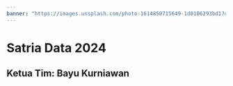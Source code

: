 ```yaml
---
banner: "https://images.unsplash.com/photo-1614850715649-1d0106293bd1?q=80&w=1740&auto=format&fit=crop&ixlib=rb-4.0.3&ixid=M3wxMjA3fDB8MHxwaG90by1wYWdlfHx8fGVufDB8fHx8fA%3D%3D"
---
```

# Satria Data 2024
## Ketua Tim: Bayu Kurniawan
